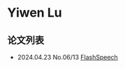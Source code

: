# Yiwen Lu

## 论文列表

- 2024.04.23 No.06/13 [FlashSpeech](../Models/Diffusion/2024.04.23_FlashSpeech.md)
